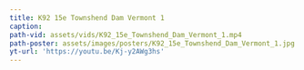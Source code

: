 ```yaml
---
title: K92 15e Townshend Dam Vermont 1
caption:
path-vid: assets/vids/K92_15e_Townshend_Dam_Vermont_1.mp4
path-poster: assets/images/posters/K92_15e_Townshend_Dam_Vermont_1.jpg
yt-url: 'https://youtu.be/Kj-y2AWg3hs'
---
```

